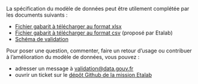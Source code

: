 <MenuSchema />

La spécification du modèle de données peut être utilement complétée par les documents suivants :

* [Fichier gabarit à télécharger au format xlsx](https://scdl.opendatafrance.net/docs/templates/scdl-irve.xlsx)
* [Fichier gabarit à télécharger au format csv](https://www.data.gouv.fr/fr/datasets/fichier-exemple-stations-de-recharge-de-vehicules-electriques/) (proposé par Etalab)
* [Schéma de validation](https://github.com/etalab/schema-irve/blob/master/schema.json)

Pour poser une question, commenter, faire un retour d’usage ou contribuer à l’amélioration du modèle de données, vous pouvez :

* adresser un message à [validation@data.gouv.fr](mailto:validation@data.gouv.fr?subject=IRVE)
* ouvrir un ticket sur le [dépôt Github de la mission Etalab](https://github.com/etalab/schema-irve/issues/new)